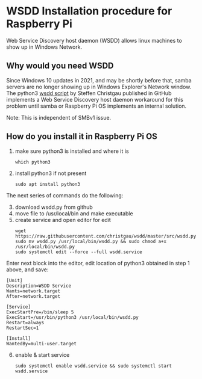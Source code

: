 # WSDD Installation procedure for Raspberry Pi
Web Service Discovery host daemon (WSDD) allows linux machines to show up in Windows Network.
## Why would you need WSDD
Since Windows 10 updates in 2021, and may be shortly before that, samba servers are no longer showing up in Windows Explorer's Network window.
The python3 [wsdd script](https://github.com/christgau/wsdd) by Steffen Christgau published in GitHub implements a Web Service Discovery host daemon workaround for this problem until samba or Raspberry Pi OS implements an internal solution.

Note: This is independent of SMBv1 issue.

## How do you install it in Raspberry Pi OS
1. make sure python3 is installed and where it is
	```
	which python3
	```
1. install python3 if not present
    ```
	sudo apt install python3
	```

The next series of commands do the following:

3. download wsdd.py from github
1. move file to /usr/local/bin and make executable
1. create service and open editor for edit
	```
	wget https://raw.githubusercontent.com/christgau/wsdd/master/src/wsdd.py
	sudo mv wsdd.py /usr/local/bin/wsdd.py && sudo chmod a+x /usr/local/bin/wsdd.py
	sudo systemctl edit --force --full wsdd.service
	```

Enter next block into the editor, edit location of python3 obtained in step 1 above, and save:
```
[Unit]
Description=WSDD Service
Wants=network.target
After=network.target

[Service]
ExecStartPre=/bin/sleep 5
ExecStart=/usr/bin/python3 /usr/local/bin/wsdd.py
Restart=always
RestartSec=1
 
[Install]
WantedBy=multi-user.target
```
6. enable  & start service

	```
	sudo systemctl enable wsdd.service && sudo systemctl start wsdd.service
	```
